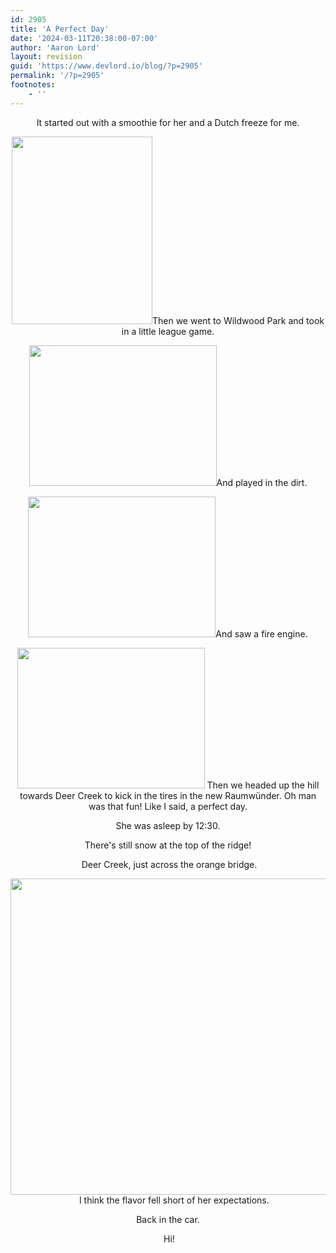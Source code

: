 ```yaml
---
id: 2905
title: 'A Perfect Day'
date: '2024-03-11T20:38:00-07:00'
author: 'Aaron Lord'
layout: revision
guid: 'https://www.devlord.io/blog/?p=2905'
permalink: '/?p=2905'
footnotes:
    - ''
---
```


<p style="text-align: center;">It started out with a smoothie for her and a Dutch freeze for me.</p>

<p style="text-align: center;"><a href="/assets/img/2011/10/img_0816.jpg"><img class="aligncenter" style="border: 0 initial initial;" src="/assets/img/2011/10/img_0816.jpg?w=225" alt="" width="225" height="300" border="0" /></a>Then we went to Wildwood Park and took in a little league game.</p>

<p style="text-align: center;"><a href="/assets/img/2011/10/img_0817.jpg"><img class="aligncenter" style="border: 0 initial initial;" src="/assets/img/2011/10/img_0817.jpg?w=300" alt="" width="300" height="225" border="0" /></a>And played in the dirt.</p>

<p style="text-align: center;"><a href="/assets/img/2010/04/img_0828.jpg"><img class="aligncenter" style="border: 0 initial initial;" src="/assets/img/2010/04/img_0828.jpg?w=300" alt="" width="300" height="225" border="0" /></a>And saw a fire engine.</p>

<p style="text-align: center;"><a href="/assets/img/2011/10/img_0835.jpg"><img class="aligncenter" style="border: 0 initial initial;" src="/assets/img/2011/10/img_0835.jpg?w=300" alt="" width="300" height="225" border="0" /></a>
Then we headed up the hill towards Deer Creek to kick in the tires in the new <span class="removed_link" title="http://www.vw.com/preloved/vwmodels/en/us/assets/brochures/rabbit/2008_rabbit.pdf">Raumwünder</span>. Oh man was that fun! Like I said, a perfect day.</p>

<p style="text-align: center;">She was asleep by 12:30.</p>

<p style="text-align: center;"><a href="/assets/img/2011/10/img_08362.jpg"><img class="aligncenter" src="/assets/img/2011/10/img_08362.jpg?w=300" alt="" border="0" /></a>There's still snow at the top of the ridge!</p>

<p style="text-align: center;"><a href="http://mustfollow.files.wordpress.com/2010/04/img_0837.jpg"><img class="aligncenter" src="/assets/img/2010/04/img_0837.jpg?w=300" alt="" border="0" /></a>
<a href="/assets/img/2011/10/img_0839.jpg"><img class="aligncenter" src="/assets/img/2011/10/img_0839.jpg?w=300" alt="" border="0" /></a>Deer Creek, just across the orange bridge.</p>

<p style="text-align: center;"><a href="/assets/img/2011/10/img_0847.jpg"><img class="aligncenter" src="/assets/img/2011/10/img_0847.jpg?w=300" alt="" border="0" /></a>
<a href="/assets/img/2010/04/img_0850.jpg"><img class="aligncenter" src="http://mustfollow.files.wordpress.com/2010/04/img_0850.jpg?w=300" alt="" width="675" height="506" border="0" /></a>
<a href="/assets/img/2011/10/img_0857.jpg"><img class="aligncenter" src="/assets/img/2011/10/img_0857.jpg?w=300" alt="" border="0" /></a>
<a href="/assets/img/2010/04/img_0861.jpg"><img class="aligncenter" src="/assets/img/2010/04/img_0861.jpg?w=225" alt="" border="0" /></a>
<a href="/assets/img/2011/10/img_0865.jpg"><img class="aligncenter" src="/assets/img/2011/10/img_0865.jpg?w=300" alt="" border="0" /></a>
<a href="/assets/img/2010/04/img_0877.jpg"><img class="aligncenter" src="/assets/img/2010/04/img_0877.jpg?w=300" alt="" border="0" /></a>
<a href="/assets/img/2011/10/img_0878.jpg"><img class="aligncenter" src="/assets/img/2011/10/img_0878.jpg?w=300" alt="" border="0" /></a>
<a href="/assets/img/2011/10/img_0879.jpg"><img class="aligncenter" src="/assets/img/2011/10/img_0879.jpg?w=300" alt="" border="0" /></a>I think the flavor fell short of her expectations.</p>

<p style="text-align: center;"><a href="/assets/img/2010/04/img_0884.jpg"><img class="aligncenter" src="/assets/img/2010/04/img_0884.jpg?w=225" alt="" border="0" /></a>Back in the car.</p>

<p style="text-align: center;"><a href="/assets/img/2011/10/img_0888.jpg"><img class="aligncenter" src="/assets/img/2011/10/img_0888.jpg?w=225" alt="" border="0" /></a>
<a href="/assets/img/2010/04/photo9.jpg"><img class="aligncenter" src="/assets/img/2010/04/photo9.jpg?w=300" alt="" border="0" /></a>Hi!</p>

<div class="blogger-post-footer"><img alt="" width="1" height="1" /></div>